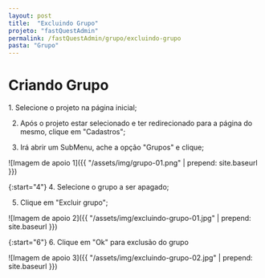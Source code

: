 ```yaml
---
layout: post
title:  "Excluindo Grupo"
projeto: "fastQuestAdmin"
permalink: /fastQuestAdmin/grupo/excluindo-grupo
pasta: "Grupo"
---	
```

# Criando Grupo

<div class="row" markdown="1">
<div class="6u 12u$(small)" markdown="1">
1. Selecione o projeto na página inicial;

2. Após o projeto estar selecionado e ter redirecionado para a página do mesmo, clique em "Cadastros";

3. Irá abrir um SubMenu, ache a opção "Grupos" e clique;
</div>
<div class="6u 12u$(small)" markdown="1">
![Imagem de apoio 1]({{ "/assets/img/grupo-01.png" | prepend: site.baseurl }})
</div>                               
</div>

<div class="row" markdown="1">
<div class="6u 12u$(small)" markdown="1">

{:start="4"}
4.  Selecione o grupo a ser apagado;

5.  Clique em "Excluir grupo";
</div>
<div class="6u 12u$(small)" markdown="1">
![Imagem de apoio 2]({{ "/assets/img/excluindo-grupo-01.jpg" | prepend: site.baseurl }})
</div>                               
</div>

<div class="row" markdown="1">
<div class="6u 12u$(small)" markdown="1">

{:start="6"}
6.  Clique em "Ok" para exclusão do grupo
</div>
<div class="6u 12u$(small)" markdown="1">
![Imagem de apoio 3]({{ "/assets/img/excluindo-grupo-02.jpg" | prepend: site.baseurl }})
</div>                               
</div>